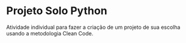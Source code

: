 # Projeto Solo Python
Atividade individual para fazer a criação de um projeto de sua escolha usando a metodologia Clean Code.
